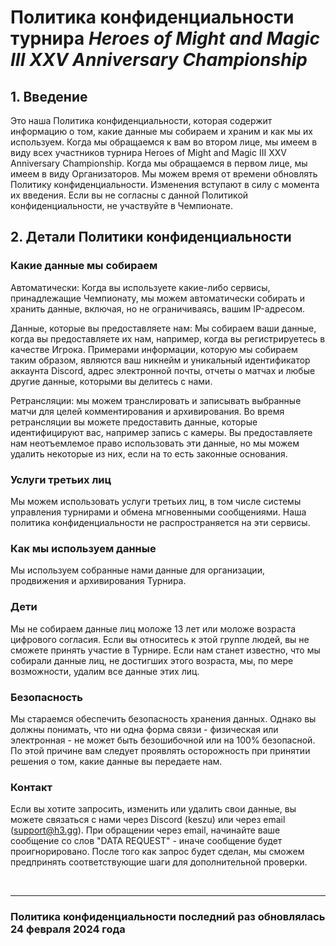 # Политика конфиденциальности турнира *Heroes of Might and Magic III XXV Anniversary Championship*

## 1. Введение

Это наша Политика конфиденциальности, которая содержит информацию о том, какие данные мы собираем и храним и как мы их используем. Когда мы обращаемся к вам во втором лице, мы имеем в виду всех участников турнира Heroes of Might and Magic III XXV Anniversary Championship. Когда мы обращаемся в первом лице, мы имеем в виду Организаторов. Мы можем время от времени обновлять Политику конфиденциальности. Изменения вступают в силу с момента их введения. Если вы не согласны с данной Политикой конфиденциальности, не участвуйте в Чемпионате.

## 2. Детали Политики конфиденциальности

### Какие данные мы собираем

Aвтоматически: Когда вы используете какие-либо сервисы, принадлежащие Чемпионату, мы можем автоматически собирать и хранить данные, включая, но не ограничиваясь, вашим IP-адресом.

Данные, которые вы предоставляете нам: Мы собираем ваши данные, когда вы предоставляете их нам, например, когда вы регистрируетесь в качестве Игрока. Примерами информации, которую мы собираем таким образом, являются ваш никнейм и уникальный идентификатор аккаунта Discord, адрес электронной почты, отчеты о матчах и любые другие данные, которыми вы делитесь с нами.

Ретрансляции: мы можем транслировать и записывать выбранные матчи для целей комментирования и архивирования. Во время ретрансляции вы можете предоставить данные, которые идентифицируют вас, например запись с камеры. Вы предоставляете нам неотъемлемое право использовать эти данные, но мы можем удалить некоторые из них, если на то есть законные основания.

### Услуги третьих лиц

Мы можем использовать услуги третьих лиц, в том числе системы управления турнирами и обмена мгновенными сообщениями. Наша политика конфиденциальности не распространяется на эти сервисы.

### Как мы используем данные

Мы используем собранные нами данные для организации, продвижения и архивирования Турнира.

### Дети

Мы не собираем данные лиц моложе 13 лет или моложе возраста цифрового согласия. Если вы относитесь к этой группе людей, вы не сможете принять участие в Турнире. Если нам станет известно, что мы собирали данные лиц, не достигших этого возраста, мы, по мере возможности, удалим все данные этих лиц.

### Безопасность

Мы стараемся обеспечить безопасность хранения данных. Однако вы должны понимать, что ни одна форма связи - физическая или электронная - не может быть безошибочной или на 100% безопасной. По этой причине вам следует проявлять осторожность при принятии решения о том, какие данные вы передаете нам.

### Контакт

Если вы хотите запросить, изменить или удалить свои данные, вы можете связаться с нами через Discord (keszu) или через email (support@h3.gg). При обращении через email, начинайте ваше сообщение со слов "DATA REQUEST" - иначе сообщение будет проигнорировано. После того как запрос будет сделан, мы сможем предпринять соответствующие шаги для дополнительной проверки.

<br/>
<hr>

### Политика конфиденциальности последний раз обновлялась 24 февраля 2024 года

